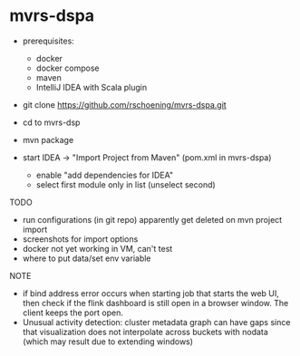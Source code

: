 # mvrs-dspa

* prerequisites:
  * docker
  * docker compose
  * maven
  * IntelliJ IDEA with Scala plugin
  
* git clone https://github.com/rschoening/mvrs-dspa.git
* cd to mvrs-dsp
* mvn package
* start IDEA -> "Import Project from Maven" (pom.xml in mvrs-dspa)
  * enable "add dependencies for IDEA"
  * select first module only in list (unselect second)
  
  
TODO
* run configurations (in git repo) apparently get deleted on mvn project import
* screenshots for import options
* docker not yet working in VM, can't test
* where to put data/set env variable

NOTE
* if bind address error occurs when starting job that starts the web UI, then check if the flink dashboard is still open in a browser window. The client keeps the port open. 
* Unusual activity detection: cluster metadata graph can have gaps since that visualization does not interpolate across buckets with nodata (which may result due to extending windows)

